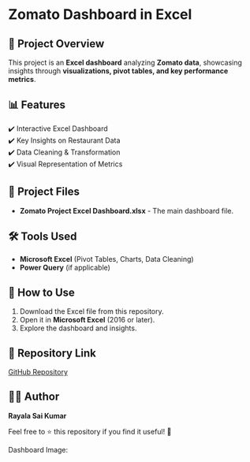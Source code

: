 # Zomato Dashboard in Excel

## 📌 Project Overview
This project is an **Excel dashboard** analyzing **Zomato data**, showcasing insights through **visualizations, pivot tables, and key performance metrics**.

## 📊 Features
✔️ Interactive Excel Dashboard  
✔️ Key Insights on Restaurant Data  
✔️ Data Cleaning & Transformation  
✔️ Visual Representation of Metrics  

## 📂 Project Files
- **Zomato Project Excel Dashboard.xlsx** - The main dashboard file.  

## 🛠️ Tools Used
- **Microsoft Excel** (Pivot Tables, Charts, Data Cleaning)  
- **Power Query** (if applicable)  

## 🚀 How to Use
1. Download the Excel file from this repository.  
2. Open it in **Microsoft Excel** (2016 or later).  
3. Explore the dashboard and insights.  

## 🔗 Repository Link
[GitHub Repository](https://github.com/your-username/Zomato-Dashboard-Excel)

## 👨‍💻 Author
**Rayala Sai Kumar**  

Feel free to ⭐ this repository if you find it useful! 🚀


Dashboard Image:

